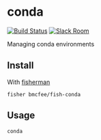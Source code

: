 # conda

[![Build Status][travis-badge]][travis-link]
[![Slack Room][slack-badge]][slack-link]

Managing conda environments

## Install

With [fisherman]

```
fisher bmcfee/fish-conda
```

## Usage

```fish
conda
```

[travis-link]: https://travis-ci.org/bmcfee/fish-conda
[travis-badge]: https://img.shields.io/travis/bmcfee/fish-conda.svg
[slack-link]: https://fisherman-wharf.herokuapp.com
[slack-badge]: https://fisherman-wharf.herokuapp.com/badge.svg
[fisherman]: https://github.com/fisherman/fisherman
